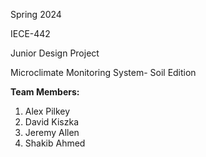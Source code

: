 Spring 2024

IECE-442

Junior Design Project

Microclimate Monitoring System- Soil Edition

**Team Members:**
1. Alex Pilkey
2. David Kiszka
3. Jeremy Allen
4. Shakib Ahmed

